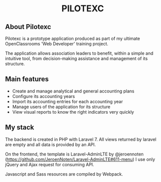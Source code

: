 <h1 align="center">PILOTEXC</h1>

## About Pilotexc

Pilotexc is a prototype application produced as part of my ultimate OpenClassrooms 'Web Developer' training project.

The application allows association leaders to benefit, within a simple and intuitive tool, from decision-making assistance and management of its structure.

## Main features

- Create and manage analytical and general accounting plans
- Configure its accounting years
- Import its accounting entries for each accounting year
- Manage users of the application for its structure
- View visual reports to know the right indicators very quickly


## My stack

The backend is created in PHP with Laravel 7.
All views returned by laravel are empty and all data is provided by an API.

On the frontend, the template is Laravel-AdminLTE by @jeroennoten (https://github.com/JeroenNoten/Laravel-AdminLTE#611-menu)
I use only jQuery and Ajax request for consuming API.

Javascript and Sass resources are compiled by Webpack.
